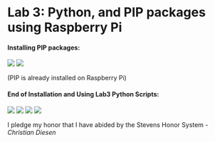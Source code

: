 # Lab 3: Python, and PIP packages using Raspberry Pi
#### Installing PIP packages:
![](https://github.com/cdiesen/EE-322/blob/main/lab3/images/152431.png)
![](https://github.com/cdiesen/EE-322/blob/main/lab3/images/152457.png)

(PIP is already installed on Raspberry Pi)

#### End of Installation and Using Lab3 Python Scripts:
![](https://github.com/cdiesen/EE-322/blob/main/lab3/images/153254.png)
![](https://github.com/cdiesen/EE-322/blob/main/lab3/images/155823.png)
![](https://github.com/cdiesen/EE-322/blob/main/lab3/images/155842.png)
![](https://github.com/cdiesen/EE-322/blob/main/lab3/images/154246.png)

I pledge my honor that I have abided by the Stevens Honor System - *Christian Diesen*
